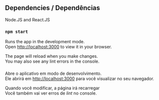 ## Dependencies / Dependências

Node.JS and React.JS

### `npm start`

Runs the app in the development mode.\
Open [http://localhost:3000](http://localhost:3000) to view it in your browser.

The page will reload when you make changes.\
You may also see any lint errors in the console.

### 

Abre o aplicativo em modo de desenvolvimento.\
Ele abrirá em [http://localhost:3000](http://localhost:3000) para você visualizar no seu navegador.

Quando você modificar, a página irá recarregar\
Você também vai ver erros de *lint* no console. 
